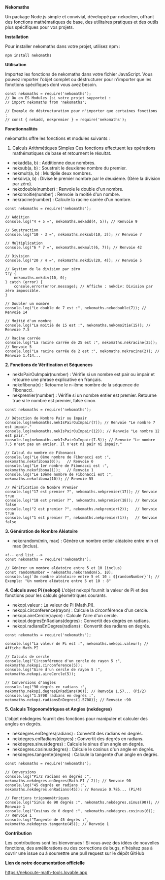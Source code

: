 **Nekomaths**

Un package Node.js simple et convivial, développé par nekoclem, offrant des fonctions mathématiques de base, des utilitaires pratiques et des outils plus spécifiques pour vos projets.

**Installation**

Pour installer nekomaths dans votre projet, utilisez npm :

```
npm install nekomaths
```

**Utilisation**

Importez les fonctions de nekomaths dans votre fichier JavaScript. Vous pouvez importer l'objet complet ou déstructurer pour n'importer que les fonctions spécifiques dont vous avez besoin.

```
const nekomaths = require('nekomaths');
// Ou en ES Modules (si votre projet supporte) :
// import nekomaths from 'nekomaths';

// Exemple de déstructuration pour n'importer que certaines fonctions :
// const { nekadd, nekpremier } = require('nekomaths');
```

**Fonctionnalités**

nekomaths offre les fonctions et modules suivants :
1. Calculs Arithmétiques Simples
Ces fonctions effectuent les opérations mathématiques de base et retournent le résultat.
 * nekadd(a, b) : Additionne deux nombres.
 * neksub(a, b) : Soustrait le deuxième nombre du premier.
 * nekmult(a, b) : Multiplie deux nombres.
 * nekdiv(a, b) : Divise le premier nombre par le deuxième. (Gère la division par zéro).
 * nekodouble(number) : Renvoie le double d'un nombre.
 * nekomoitie(number) : Renvoie la moitié d'un nombre.
 * nekracine(number) : Calcule la racine carrée d'un nombre.
<!-- end list -->
```
const nekomaths = require('nekomaths');

// Addition
console.log("4 + 5 =", nekomaths.nekadd(4, 5)); // Renvoie 9

// Soustraction
console.log("10 - 3 =", nekomaths.neksub(10, 3)); // Renvoie 7

// Multiplication
console.log("6 * 7 =", nekomaths.nekmult(6, 7)); // Renvoie 42

// Division
console.log("20 / 4 =", nekomaths.nekdiv(20, 4)); // Renvoie 5

// Gestion de la division par zéro
try {
    nekomaths.nekdiv(10, 0);
} catch (error) {
    console.error(error.message); // Affiche : nekdiv: Division par zéro impossible.
}

// Doubler un nombre
console.log("Le double de 7 est :", nekomaths.nekodouble(7)); // Renvoie 14

// Moitié d'un nombre
console.log("La moitié de 15 est :", nekomaths.nekomoitie(15)); // Renvoie 7.5

// Racine carrée
console.log("La racine carrée de 25 est :", nekomaths.nekracine(25)); // Renvoie 5
console.log("La racine carrée de 2 est :", nekomaths.nekracine(2)); // Renvoie 1.414...
```

**2. Fonctions de Vérification et Séquences**
 * nekIsPairOuImpair(number) : Vérifie si un nombre est pair ou impair et retourne une phrase explicative en français.
 * nekofibona(n) : Retourne le n-ième nombre de la séquence de Fibonacci.
 * nekpremier(number) : Vérifie si un nombre entier est premier. Retourne true si le nombre est premier, false sinon.
<!-- end list -->
```
const nekomaths = require('nekomaths');

// Détection de Nombre Pair ou Impair
console.log(nekomaths.nekIsPairOuImpair(7)); // Renvoie "Le nombre 7 est impair."
console.log(nekomaths.nekIsPairOuImpair(12)); // Renvoie "Le nombre 12 est pair."
console.log(nekomaths.nekIsPairOuImpair(7.5)); // Renvoie "Le nombre 7.5 n'est pas un entier. Il n'est ni pair ni impair."

// Calcul du nombre de Fibonacci
console.log("Le 0ème nombre de Fibonacci est :", nekomaths.nekofibona(0));   // Renvoie 0
console.log("Le 1er nombre de Fibonacci est :", nekomaths.nekofibona(1));   // Renvoie 1
console.log("Le 10ème nombre de Fibonacci est :", nekomaths.nekofibona(10)); // Renvoie 55

// Vérification de Nombre Premier
console.log("17 est premier ?", nekomaths.nekpremier(17)); // Renvoie true
console.log("18 est premier ?", nekomaths.nekpremier(18)); // Renvoie false
console.log("2 est premier ?", nekomaths.nekpremier(2));   // Renvoie true
console.log("1 est premier ?", nekomaths.nekpremier(1));   // Renvoie false
```

**3. Génération de Nombre Aléatoire**
 * nekorandom(min, max) : Génère un nombre entier aléatoire entre min et max (inclus).

```
<!-- end list -->
const nekomaths = require('nekomaths');

// Générer un nombre aléatoire entre 5 et 10 (inclus)
const randomNumber = nekomaths.nekorandom(5, 10);
console.log(`Un nombre aléatoire entre 5 et 10 : ${randomNumber}`); // Exemple: "Un nombre aléatoire entre 5 et 10 : 8"
```

**4. Calculs avec Pi (nekopi)**
L'objet nekopi fournit la valeur de Pi et des fonctions pour les calculs géométriques courants.
 * nekopi.valeur : La valeur de Pi (Math.PI).
 * nekopi.circonference(rayon) : Calcule la circonférence d'un cercle.
 * nekopi.aireCercle(rayon) : Calcule l'aire d'un cercle.
 * nekopi.degresEnRadians(degres) : Convertit des degrés en radians.
 * nekopi.radiansEnDegres(radians) : Convertit des radians en degrés.
<!-- end list -->

```
const nekomaths = require('nekomaths');

console.log("La valeur de Pi est :", nekomaths.nekopi.valeur); // Affiche Math.PI

// Calculs de cercle
console.log("Circonférence d'un cercle de rayon 5 :", nekomaths.nekopi.circonference(5));
console.log("Aire d'un cercle de rayon 5 :", nekomaths.nekopi.aireCercle(5));

// Conversions d'angles
console.log("90 degrés en radians :", nekomaths.nekopi.degresEnRadians(90)); // Renvoie 1.57... (Pi/2)
console.log("1.5708 radians en degrés :", nekomaths.nekopi.radiansEnDegres(1.5708)); // Renvoie ~90
```

**5. Calculs Trigonométriques et Angles (nekdegres)**

L'objet nekdegres fournit des fonctions pour manipuler et calculer des angles en degrés.
 * nekdegres.enDegres(radians) : Convertit des radians en degrés.
 * nekdegres.enRadians(degres) : Convertit des degrés en radians.
 * nekdegres.sinus(degres) : Calcule le sinus d'un angle en degrés.
 * nekdegres.cosinus(degres) : Calcule le cosinus d'un angle en degrés.
 * nekdegres.tangente(degres) : Calcule la tangente d'un angle en degrés.
<!-- end list -->
```
const nekomaths = require('nekomaths');

// Conversions
console.log("Pi/2 radians en degrés :", nekomaths.nekdegres.enDegres(Math.PI / 2)); // Renvoie 90
console.log("45 degrés en radians :", nekomaths.nekdegres.enRadians(45)); // Renvoie 0.785... (Pi/4)

// Fonctions trigonométriques
console.log("Sinus de 90 degrés :", nekomaths.nekdegres.sinus(90)); // Renvoie 1
console.log("Cosinus de 0 degré :", nekomaths.nekdegres.cosinus(0)); // Renvoie 1
console.log("Tangente de 45 degrés :", nekomaths.nekdegres.tangente(45)); // Renvoie 1
```

**Contribution**

Les contributions sont les bienvenues ! Si vous avez des idées de nouvelles fonctions, des améliorations ou des corrections de bugs, n'hésitez pas à ouvrir une issue ou à soumettre une pull request sur le dépôt GitHub

**Lien de notre documentation officielle**

https://nekocute-math-tools.lovable.app